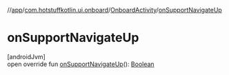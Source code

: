 //[app](../../../index.md)/[com.hotstuffkotlin.ui.onboard](../index.md)/[OnboardActivity](index.md)/[onSupportNavigateUp](on-support-navigate-up.md)

# onSupportNavigateUp

[androidJvm]\
open override fun [onSupportNavigateUp](on-support-navigate-up.md)(): [Boolean](https://kotlinlang.org/api/latest/jvm/stdlib/kotlin/-boolean/index.html)
